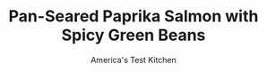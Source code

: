 ---
layout: ../../layouts/MarkdownPostLayout.astro
title: Pan-Seared Paprika Salmon with Spicy Green Beans
author: America's Test Kitchen
pubDate: 2023-03-15
description: "Since the intense heat needed to blister the green beans would burn minced garlic, we smash the garlic cloves instead. The bigger pieces release intense garlic flavor without burning."
image_url: https://res.cloudinary.com/hksqkdlah/image/upload/ar_1:1,c_fill,dpr_2.0,f_auto,fl_lossy.progressive.strip_profile,g_faces:auto,q_auto:low,w_344/29762_sfs-pan-seared-paprika-salmon-with-spicy-green-beans-005
tags: ["Main Courses","Vegetables","Fish & Seafood","Weeknight"]
calories: 2011
protein: 43
carbohydrates: 11
fats: 
fiber: 3
ingredients: ["1 1/4 teaspoons, smoked paprika",", Salt and pepper","4 (6- to 8-ounce), skin-on salmon fillets, 1 1/4 inches thick","4 teaspoons, extra-virgin olive oil","1 pound, green beans, trimmed","6 , garlic cloves, smashed","2 tablespoons, water","1/2 cup jarred hot banana, pepper rings"]
serves: 4
time: "30 minutes"
instructions: ["Combine 1 teaspoon paprika, ½ teaspoon salt, and ¼ teaspoon pepper in bowl. Pat salmon dry with paper towels and sprinkle with paprika mixture. Heat 1 teaspoon oil in 12-inch nonstick skillet over medium-high heat until just smoking. Cook fillets until well browned and centers register 125 degrees (for medium-rare), 4 to 5 minutes per side. Transfer to platter and sprinkle with remaining ¼ teaspoon paprika. Wipe out skillet with paper towels.","Heat remaining 1 tablespoon oil in now-empty skillet over medium-high heat until just smoking. Add green beans, garlic, ½ teaspoon salt, and ¼ teaspoon pepper and cook, stirring often, until beans and garlic turn spotty brown, about 6 minutes. Add water, cover, and reduce heat to medium. Cook until green beans are crisp-tender, about 1 minute. Off heat, stir in pepper rings and season with salt and pepper to taste. Serve."]
nutrition: ["1040 mg Potassium","533 mg Phosphorus","76 mg Calcium","2 mg Iron","88 mg Magnesium","810 mg Sodium","1 mg Zinc","31 g Fat","18 mg Niacin (B3)","10 g Monounsaturated","8 g Polyunsaturated","37 mg Vitamin C","109 mg Cholesterol","6 g Saturated","3 g Fiber","91 µg Folate (food)","4 g Sugars","23 µg Vitamin K","258 g Water","11 g Carbs","91 µg Folate equivalent (total)","43 g Protein","8 mg Vitamin E","6 µg Vitamin B12","1 mg Vitamin B6","61 µg Vitamin A","502 kcal Energy","2011 calories"]
notes: "For salmon fillets of even thickness, look for center-cut fillets."
---